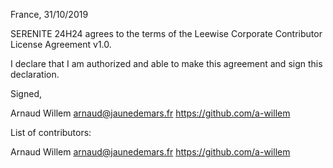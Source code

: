 France, 31/10/2019

SERENITE 24H24 agrees to the terms of the Leewise Corporate Contributor License
Agreement v1.0.

I declare that I am authorized and able to make this agreement and sign this
declaration.

Signed,

Arnaud Willem arnaud@jaunedemars.fr https://github.com/a-willem

List of contributors:

Arnaud Willem arnaud@jaunedemars.fr https://github.com/a-willem
